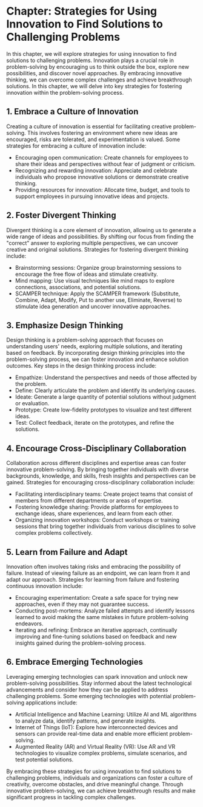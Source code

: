 Chapter: Strategies for Using Innovation to Find Solutions to Challenging Problems
==================================================================================

In this chapter, we will explore strategies for using innovation to find solutions to challenging problems. Innovation plays a crucial role in problem-solving by encouraging us to think outside the box, explore new possibilities, and discover novel approaches. By embracing innovative thinking, we can overcome complex challenges and achieve breakthrough solutions. In this chapter, we will delve into key strategies for fostering innovation within the problem-solving process.

**1. Embrace a Culture of Innovation**
--------------------------------------

Creating a culture of innovation is essential for facilitating creative problem-solving. This involves fostering an environment where new ideas are encouraged, risks are tolerated, and experimentation is valued. Some strategies for embracing a culture of innovation include:

* Encouraging open communication: Create channels for employees to share their ideas and perspectives without fear of judgment or criticism.
* Recognizing and rewarding innovation: Appreciate and celebrate individuals who propose innovative solutions or demonstrate creative thinking.
* Providing resources for innovation: Allocate time, budget, and tools to support employees in pursuing innovative ideas and projects.

**2. Foster Divergent Thinking**
--------------------------------

Divergent thinking is a core element of innovation, allowing us to generate a wide range of ideas and possibilities. By shifting our focus from finding the "correct" answer to exploring multiple perspectives, we can uncover creative and original solutions. Strategies for fostering divergent thinking include:

* Brainstorming sessions: Organize group brainstorming sessions to encourage the free flow of ideas and stimulate creativity.
* Mind mapping: Use visual techniques like mind maps to explore connections, associations, and potential solutions.
* SCAMPER technique: Apply the SCAMPER framework (Substitute, Combine, Adapt, Modify, Put to another use, Eliminate, Reverse) to stimulate idea generation and uncover innovative approaches.

**3. Emphasize Design Thinking**
--------------------------------

Design thinking is a problem-solving approach that focuses on understanding users' needs, exploring multiple solutions, and iterating based on feedback. By incorporating design thinking principles into the problem-solving process, we can foster innovation and enhance solution outcomes. Key steps in the design thinking process include:

* Empathize: Understand the perspectives and needs of those affected by the problem.
* Define: Clearly articulate the problem and identify its underlying causes.
* Ideate: Generate a large quantity of potential solutions without judgment or evaluation.
* Prototype: Create low-fidelity prototypes to visualize and test different ideas.
* Test: Collect feedback, iterate on the prototypes, and refine the solutions.

**4. Encourage Cross-Disciplinary Collaboration**
-------------------------------------------------

Collaboration across different disciplines and expertise areas can foster innovative problem-solving. By bringing together individuals with diverse backgrounds, knowledge, and skills, fresh insights and perspectives can be gained. Strategies for encouraging cross-disciplinary collaboration include:

* Facilitating interdisciplinary teams: Create project teams that consist of members from different departments or areas of expertise.
* Fostering knowledge sharing: Provide platforms for employees to exchange ideas, share experiences, and learn from each other.
* Organizing innovation workshops: Conduct workshops or training sessions that bring together individuals from various disciplines to solve complex problems collectively.

**5. Learn from Failure and Adapt**
-----------------------------------

Innovation often involves taking risks and embracing the possibility of failure. Instead of viewing failure as an endpoint, we can learn from it and adapt our approach. Strategies for learning from failure and fostering continuous innovation include:

* Encouraging experimentation: Create a safe space for trying new approaches, even if they may not guarantee success.
* Conducting post-mortems: Analyze failed attempts and identify lessons learned to avoid making the same mistakes in future problem-solving endeavors.
* Iterating and refining: Embrace an iterative approach, continually improving and fine-tuning solutions based on feedback and new insights gained during the problem-solving process.

**6. Embrace Emerging Technologies**
------------------------------------

Leveraging emerging technologies can spark innovation and unlock new problem-solving possibilities. Stay informed about the latest technological advancements and consider how they can be applied to address challenging problems. Some emerging technologies with potential problem-solving applications include:

* Artificial Intelligence and Machine Learning: Utilize AI and ML algorithms to analyze data, identify patterns, and generate insights.
* Internet of Things (IoT): Explore how interconnected devices and sensors can provide real-time data and enable more efficient problem-solving.
* Augmented Reality (AR) and Virtual Reality (VR): Use AR and VR technologies to visualize complex problems, simulate scenarios, and test potential solutions.

By embracing these strategies for using innovation to find solutions to challenging problems, individuals and organizations can foster a culture of creativity, overcome obstacles, and drive meaningful change. Through innovative problem-solving, we can achieve breakthrough results and make significant progress in tackling complex challenges.
